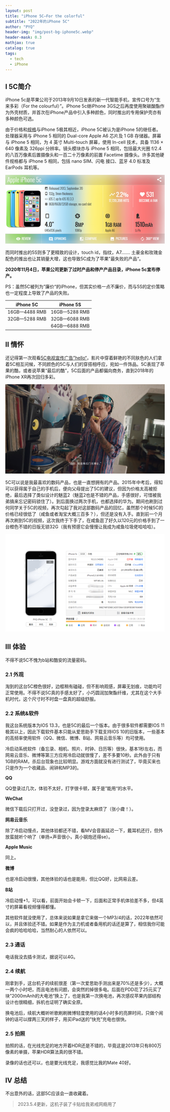 ```yaml
---
layout: post
title: "iPhone 5C—For the colorful"
subtitle: "2022年的iPhone 5C"
author: "PYQ"
header-img: "img/post-bg-iphone5c.webp"
header-mask: 0.3
mathjax: true
catalog: true
tags:
  - tech
  - iPhone
---
```

## Ⅰ 5C简介

iPhone 5c是苹果公司于2013年9月10日发表的新一代智能手机，宣传口号为“生来多彩（For the colourful）”。iPhone 5c继iPhone 3GS之后再度使用聚碳酸酯作为外壳材质，并首次在iPhone产品中引入多种颜色，同时推出的专用保护壳亦有多种颜色可选。

由于价格和[规格](https://www.gsmarena.com/apple_iphone_5c-5690.php)与iPhone 5极其相近，iPhone 5C被认为是iPhone 5的继任者。处理器采用与 iPhone 5 相同的 Dual-core Apple A6 芯片及 1 GB 存储器。屏幕与 iPhone 5 相同，为 4 英寸 Multi-touch 屏幕，使用 In-cell 技术，具备 1136 × 640 像素及 326ppi 分辨率。镜头模块亦与 iPhone 5 相同，包括最大光圈 f/2.4 的八百万像素后置摄像头和一百二十万像素的前置 Facetime 摄像头。许多其他硬件规格都与 iPhone 5 相同，包括 nano SIM、闪电 接口、蓝牙 4.0 标准及 EarPods 耳机等。

![5C配置](/img/in-post/iphone5c-1.png)

而同时推出的5S则多了更精致的设计，touch id，指纹，A7……. 土豪金和玫瑰金配色的推出也让其销量大增，这也导致5C成为了苹果”最失败的产品“。

**2020年11月4日，苹果公司更新了过时产品和停产产品目录，iPhone 5c宣布停产。**

PS：虽然5C被列为”廉价“的iPhone，但其实价格一点不廉价，而与5S的定价策略也一定程度上导致了产品的失败。

| iPhone 5C     | iPhone 5S     |
| ------------- | ------------- |
| 16GB—4488 RMB | 16GB—5288 RMB |
| 32GB—5288 RMB | 32GB—6088 RMB |
|               | 64GB—6888 RMB |

## Ⅱ 情怀

还记得第一次观看[5C电视宣传广告”hello“](https://www.bilibili.com/video/BV1WX4y157Zd?spm_id_from=333.337.search-card.all.click)，影片中穿着鲜艳的不同肤色的人们拿着5C相互问候，不同颜色的5C与人们的穿搭相呼应，宛如一件饰品。5C表现了苹果的酷，或者说苹果“最后的酷”，5C后面的产品都偏向商务，直到2018年的iPhone XR再次回归多彩。

![Hello](/img/in-post/iphone5c-2.png)

5C可以说是我最喜欢的数码产品，也是一直想拥有的产品。2015年中考后，得知可以获得属于自己的手机后，便向父母提出了5C的建议，但因为价格太高被拒绝，最后选择了类似设计的魅蓝2（魅蓝2也是不错的产品，手感很好，可惜被我弟搞来忘记密码锁住了）。到后面换过两次手机，也都选择的华为。期间也刷到过何同学关于5C的视频，再次勾起了我对这部数码产品的回忆，虽然那个时候5C的价格已经很低了（咸鱼或者淘宝大概三百多？），但还是没有入手。直到前一个月再次刷到5C的视频，这次我终于下手了，在咸鱼逛了好久以120元的价格手到了一台橙色不错的日版无锁32G（我有预感它会慢慢让我成为咸鱼垃圾佬哈哈哈）。

![爱思](/img/in-post/iphone5c-3.png)

## Ⅲ 体验

不得不说5C不愧为b站和酷安的流量密码。

### 2.1 外观

淘到的这台5C橙色很好，边框稍有磕碰，但不影响观感，屏幕无划痕，功能均可正常使用。不得不说5C真的手感太好了，小巧圆润加聚酯纤维，尤其在这个大手机时代，这个尺寸时不时盘一盘真的超级舒服。

### 2.2 系统&软件

我这台系统版本为IOS 13.3，也是5C的最后一个版本。由于很多软件都需要IOS 11极其以上，因此下载软件基本只能从爱思助手下载支持IOS 10的旧版本，一些基本的高频率使用软件（QQ、微信、微博、B站、网易云音乐等）均可使用。

冷启动系统软件（备忘录、相机、照片、时钟、日历等）很快，基本1秒左右，而网易云音乐、微博等第三方应用冷启动就很慢了，差不多要10秒。此外由于只有1GB的RAM，杀后台现象也比较明显。游戏方面就没有进行测试了，毕竟买来也只是作为一个收藏品、闹钟和MP3的。

**QQ**

QQ登录过几次，体验不太好，打字很卡顿，属于是”能用“的水平。

**WeChat**

微信下载后只打开过，没登录过，因为登录太麻烦了（张小聋！）。

**网易云音乐**

除了冷启动慢点，其他体验都还不错，看MV会音画延迟一下，戴耳机还行，但外放蛮就听个响了（单扬+声音很小，真小钢炮还得se）。

**Apple Music**

同上。

**微博**

也是冷启动很慢，其他体验的话也是能用，但比QQ好，比网易云差。

**B站**

冷启动慢+1，可以看，前面开始会卡顿一下，后面和正常手机体验差不多，但4英寸的屏幕看视频懂得都懂。

其他软件就没使用了，总体来说如果是拿它来做一个MP3/4的话，2022年依然可以，并且体验还不错。如果是作为主力机或者备用机的话还是算了，相信我你可能会疯的哈哈哈哈，当然耐心的人依然可以。

### 2.3 通话

电话我没去插卡测试，据说可以4G。

### 2.4 续航

刚拿到手，这台机子的续航很差（第一次爱思助手测出来是70%还是多少），大概一两个小时吧，而且电池有问题，会突然的掉很多电。后面在PDD花了25元买了块”2000mAnh的大电池“换上了，也是我第一次换电池，再次感叹苹果内部结构设计也很精细，拆机也证明了确实全原。

换电池后，续航大概听听歌刷刷微博轻度使用的话4小时多的亮屏时间，只做个闹钟的话可以撑两三天的样子，用买iPad送的”快充”充电也很快。

### 2.5 拍照

拍照的话，在光线充足的地方开着HDR还是不错的，毕竟这是2013年只有800万像素的单摄，苹果HDR算法真的很不错。

录像的话也还可以，也是要光线充足，我感觉比我的Mate 40好。

## Ⅳ 总结

不出意外的话，这部5C应该会一直收藏着。

> 2023.5.4更新，这机子装了卡贴给我弟戒网瘾用了